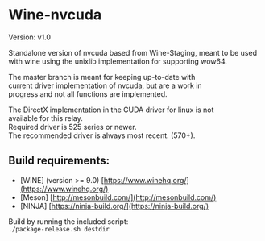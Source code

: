 # Wine-nvcuda
Version: v1.0  

Standalone version of nvcuda based from Wine-Staging, meant to be used  
with wine using the unixlib implementation for supporting wow64.  

The master branch is meant for keeping up-to-date with  
current driver implementation of nvcuda, but are a work in  
progress and not all functions are implemented.  

The DirectX implementation in the CUDA driver for linux is not  
available for this relay.  
Required driver is 525 series or newer.  
The recommended driver is always most recent. (570+).  

## Build requirements:  
- [WINE] (version >= 9.0) [https://www.winehq.org/](https://www.winehq.org/)  
- [Meson] [http://mesonbuild.com/](http://mesonbuild.com/)  
- [NINJA] [https://ninja-build.org/](https://ninja-build.org/)  


Build by running the included script:  
`./package-release.sh destdir`  
